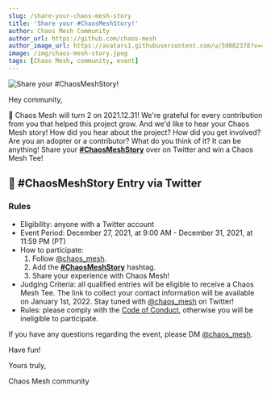 ```yaml
---
slug: /share-your-chaos-mesh-story
title: 'Share your #ChaosMeshStory!'
author: Chaos Mesh Community
author_url: https://github.com/chaos-mesh
author_image_url: https://avatars1.githubusercontent.com/u/59082378?v=4
image: /img/chaos-mesh-story.jpeg
tags: [Chaos Mesh, community, event]
---
```


![Share your #ChaosMeshStory!](/img/chaos-mesh-story.jpeg)

Hey community,

🥳 Chaos Mesh will turn 2 on 2021.12.31! We're grateful for every contribution from you that helped this project grow. And we'd like to hear your Chaos Mesh story! How did you hear about the project? How did you get involved? Are you an adopter or a contributor? What do you think of it? It can be anything! Share your **[#ChaosMeshStory](https://twitter.com/intent/tweet?text=%23ChaosMeshStory)** over on Twitter and win a Chaos Mesh Tee!

<!--truncate-->

## 🍼 #ChaosMeshStory Entry via Twitter

### Rules

- Eligibility: anyone with a Twitter account
- Event Period: December 27, 2021, at 9:00 AM - December 31, 2021, at 11:59 PM (PT)
- How to participate:
  1. Follow [@chaos_mesh](https://twitter.com/chaos_mesh).
  2. Add the **[#ChaosMeshStory](https://twitter.com/intent/tweet?text=%23ChaosMeshStory)** hashtag.
  3. Share your experience with Chaos Mesh!
- Judging Criteria: all qualified entries will be eligible to receive a Chaos Mesh Tee. The link to collect your contact information will be available on January 1st, 2022. Stay tuned with [@chaos_mesh](https://twitter.com/chaos_mesh) on Twitter!
- Rules: please comply with the [Code of Conduct](https://github.com/chaos-mesh/chaos-mesh/blob/master/CODE_OF_CONDUCT.md), otherwise you will be ineligible to participate.

If you have any questions regarding the event, please DM [@chaos_mesh](https://twitter.com/chaos_mesh).

Have fun!

Yours truly,

Chaos Mesh community
